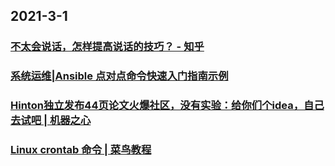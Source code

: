 
## 2021-3-1

### [不太会说话，怎样提高说话的技巧？ - 知乎](https://www.zhihu.com/question/20172593/answer/241108988?utm_medium=social&utm_oi=49336847171584&utm_source=com.instapaper.android)

### [系统运维|Ansible 点对点命令快速入门指南示例](https://linux.cn/article-13163-1.html)

### [Hinton独立发布44页论文火爆社区，没有实验：给你们个idea，自己去试吧 | 机器之心](https://www.jiqizhixin.com/articles/2021-02-28-4)

### [Linux crontab 命令 | 菜鸟教程](http://www.runoob.com/linux/linux-comm-crontab.html)
